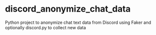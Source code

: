 # discord_anonymize_chat_data
 Python project to anonymize chat text data from Discord using Faker and optionally discord.py to collect new data
